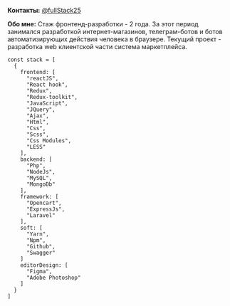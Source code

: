 **Контакты:** [@fullStack25](https://t.me/fullStack25)

**Обо мне:**  Стаж фронтенд-разработки - 2 года. За этот период занимался разработкой интернет-магазинов, телеграм-ботов и ботов автоматизирующих действия человека в браузере. Текущий проект - разработка web клиентской части система маркетплейса.




```
const stack = [
  {
    frontend: [
      "reactJS", 
      "React hook", 
      "Redux", 
      "Redux-toolkit", 
      "JavaScript", 
      "JQuery", 
      "Ajax", 
      "Html", 
      "Css",
      "Scss",
      "Css Modules",
      "LESS"
    ],
    backend: [
      "Php",
      "NodeJs",
      "MySQL",
      "MongoDb"
    ],
    framework: [
      "Opencart",
      "ExpressJs",
      "Laravel"
    ],
    soft: [
      "Yarn",
      "Npm",
      "Github",
      "Swagger"
    ]
    editorDesign: [
      "Figma",
      "Adobe Photoshop"
    ]
  }
]
```

